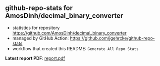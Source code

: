 ## github-repo-stats for AmosDinh/decimal_binary_converter

- statistics for repository https://github.com/AmosDinh/decimal_binary_converter
- managed by GitHub Action: https://github.com/jgehrcke/github-repo-stats
- workflow that created this README: `Generate All Repo Stats`

**Latest report PDF**: [report.pdf](https://github.com/AmosDinh/repo-stats/raw/github-repo-stats/AmosDinh/decimal_binary_converter/latest-report/report.pdf)

